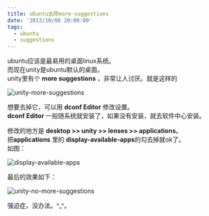 ```yaml
---
title: ubuntu去除more-suggestions
date: '2013/10/08 20:00:00'
tags:
  - ubuntu
  - suggestions
---
```


ubuntu应该是最易用的桌面linux系统。<br>
而现在unity是ubuntu默认的桌面。<br>
unity里有个 **more suggestions** ，非常让人讨厌。就是这样的

![unity-more-suggestions](/static/img/unity-more-suggestions.png)

想要去掉它，可以用 **dconf Editor** 修改设置。<br>
**dconf Editor** 一般随系统就安装了，如果没有安装，就去软件中心安装。

修改的地方是 **desktop >> unity >> lenses >> applications**。<br>
把**applications** 里的 **display-available-apps**的勾去掉就ok了。<br>
如图：

![display-available-apps](/static/img/display-available-apps.png)

最后的效果如下：

![unity-no-more-suggestions](/static/img/unity-no-more-suggestions.png)

强迫症，没办法。^_^。
